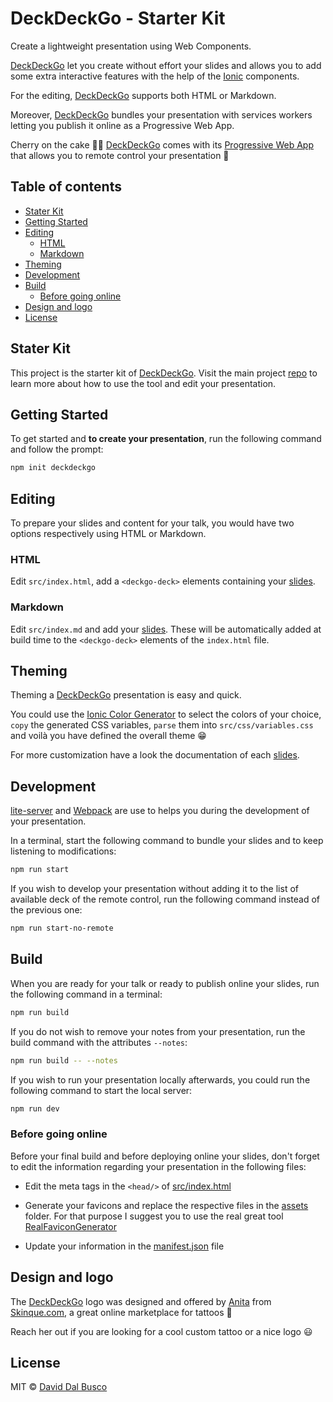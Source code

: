 # DeckDeckGo - Starter Kit

Create a lightweight presentation using Web Components.

[DeckDeckGo] let you create without effort your slides and allows you to add some extra interactive features with the help of the [Ionic](https://ionicframework.com) components.

For the editing, [DeckDeckGo] supports both HTML or Markdown.

Moreover, [DeckDeckGo] bundles your presentation with services workers letting you publish it online as a Progressive Web App.

Cherry on the cake 🍒🎂 [DeckDeckGo] comes with its [Progressive Web App](https://deckdeckgo.app) that allows you to remote control your presentation 🚀

## Table of contents

- [Stater Kit](#stater-kit)
- [Getting Started](#getting-started)
- [Editing](#editing)
    - [HTML](#html)
    - [Markdown](#markdown)
- [Theming](#theming)
- [Development](#development)
- [Build](#build)
	- [Before going online](#before-going-online)
- [Design and logo](#design-and-logo)
- [License](#license)

## Stater Kit

This project is the starter kit of [DeckDeckGo]. Visit the main project [repo](https://github.com/deckgo/deckdeckgo) to learn more about how to use the tool and edit your presentation.

## Getting Started

To get started and **to create your presentation**, run the following command and follow the prompt:

```bash
npm init deckdeckgo
```

## Editing

To prepare your slides and content for your talk, you would have two options respectively using HTML or Markdown.
 
### HTML

Edit `src/index.html`, add a `<deckgo-deck>` elements containing your [slides](https://github.com/deckgo/deckdeckgo/doc/slides/slides.md).

### Markdown

Edit `src/index.md` and add your [slides](https://github.com/deckgo/deckdeckgo/doc/slides/slides.md). These will be automatically added at build time to the `<deckgo-deck>` elements of the `index.html` file. 

## Theming

Theming a [DeckDeckGo] presentation is easy and quick.

You could use the [Ionic Color Generator](https://beta.ionicframework.com/docs/theming/color-generator) to select the colors of your choice, `copy` the generated CSS variables, `parse` them into `src/css/variables.css` and voilà you have defined the overall theme 😁

For more customization have a look the documentation of each [slides](https://github.com/deckgo/deckdeckgo/doc/slides/slides.md).

## Development

[lite-server](https://github.com/johnpapa/lite-server) and [Webpack](https://webpack.js.org) are use to helps you during the development of your presentation.

In a terminal, start the following command to bundle your slides and to keep listening to modifications:

```bash
npm run start
```

If you wish to develop your presentation without adding it to the list of available deck of the remote control, run the following command instead of the previous one:

```bash
npm run start-no-remote
```

## Build

When you are ready for your talk or ready to publish online your slides, run the following command in a terminal:

```bash
npm run build
```

If you do not wish to remove your notes from your presentation, run the build command with the attributes `--notes`:

```bash
npm run build -- --notes
```

If you wish to run your presentation locally afterwards, you could run the following command to start the local server:

```bash
npm run dev
```

### Before going online

Before your final build and before deploying online your slides, don't forget to edit the information regarding your presentation in the following files:

* Edit the meta tags in the `<head/>` of [src/index.html](https://github.com/deckgo/deckdeckgo/blob/master/src/index.html)

* Generate your favicons and replace the respective files in the [assets](https://github.com/deckgo/deckdeckgo/blob/master/assets/) folder. For that purpose I suggest you to use the real great tool [RealFaviconGenerator](https://realfavicongenerator.net) 

* Update your information in the [manifest.json](https://github.com/deckgo/deckdeckgo/blob/master/src/manifest.json) file

## Design and logo

The [DeckDeckGo] logo was designed and offered by [Anita](hello@skinque.com) from [Skinque.com](http://skinque.com), a great online marketplace for tattoos 🤘

Reach her out if you are looking for a cool custom tattoo or a nice logo 😃

## License

MIT © [David Dal Busco](mailto:david.dalbusco@outlook.com)

[DeckDeckGo]: https://deckdeckgo.com
